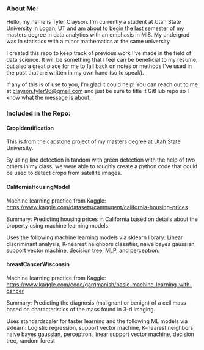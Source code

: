 ### About Me:  
Hello, my name is Tyler Clayson. I'm currently a student at Utah State University in Logan, UT and am about to begin the last semester of my masters degree 
in data analytics with an emphasis in MIS. My undergrad was in statistics with a minor mathematics at the same university. 

I created this repo to keep track of previous work I've made in the field of data science. It will be something that I feel can be beneficial to my resume, but also a great place for me to fall back on notes or methods I've used in the past that are written in my own hand (so to speak). 

If any of this is of use to you, I'm glad it could help!
You can reach out to me at clayson.tyler96@gmail.com and just be sure to title it GitHub repo so I know what the message is about. 

### Included in the Repo: 
#### CropIdentification
This is from the capstone project of my masters degree at Utah State University.

By using line detection in tandom with green detection with the help of two others in my class, we were able to roughly create a python code that could be used to detect crops from satellite images. 

#### CaliforniaHousingModel
Machine learning practice from Kaggle: 
https://www.kaggle.com/datasets/camnugent/california-housing-prices

Summary: Predicting housing prices in California based on details about the property using machine learning models. 

Uses the following machine learning models via sklearn library:
Linear discriminant analysis, K-nearest neighbors classifier, naive bayes gaussian, support vector machine, decision tree, MLP, and perceptron. 

#### breastCancerWisconsin
Machine learning practice from Kaggle: 
https://www.kaggle.com/code/gargmanish/basic-machine-learning-with-cancer

Summary: Predicting the diagnosis (malignant or benign) of a cell mass based on characteristics of the mass found in 3-d imaging. 

Uses standardscaler for faster learning and the following ML models via sklearn:
Logistic regression, support vector machine, K-nearest neighbors, naive bayes gaussian, perceptron, linear support vector machine, decision tree, random forest
